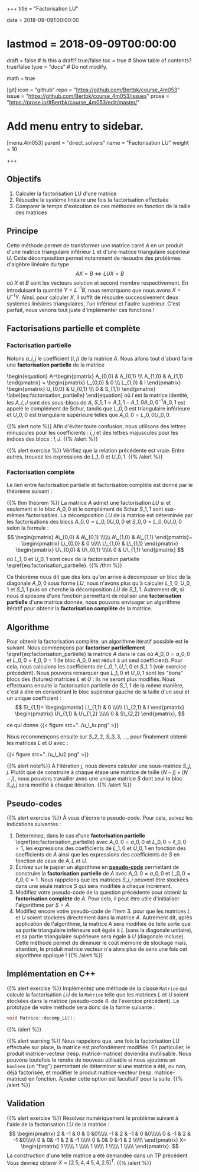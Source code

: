 +++
title = "Factorisation LU"

date = 2018-09-09T00:00:00
# lastmod = 2018-09-09T00:00:00

draft = false  # Is this a draft? true/false
toc = true  # Show table of contents? true/false
type = "docs"  # Do not modify.

math = true

[git]
  icon = "github"
  repo = "https://github.com/Bertbk/course_4m053"
  issue = "https://github.com/Bertbk/course_4m053/issues"
  prose = "https://prose.io/#Bertbk/course_4m053/edit/master/"

# Add menu entry to sidebar.
[menu.4m053]
  parent = "direct_solvers"
  name = "Factorisation LU"
  weight = 10

+++

## Objectifs

1. Calculer la factorisation LU d'une matrice
2. Résoudre le système linéaire une fois la factorisation effectuée
3. Comparer le temps d'exécution de ces méthodes en fonction de la taille des matrices

## Principe

Cette méthode permet de transformer une matrice carré $A$ en un produit d'une matrice triangulaire inférieur $L$ et d'une matrice triangulaire supérieur $U$. Cette décomposition permet notamment de résoudre des problèmes d'algèbre linéaire du type
$$
AX=B \iff LUX = B
$$
où $X$ et $B$ sont les vecteurs solution et second membre respectivement. En introduisant la quantité $Y = L^{-1}B$, nous remarquons que nous avons $X = U^{-1}Y$. Ainsi, pour calculer $X$, il suffit de résoudre successivement deux systèmes linéaires triangulaires, l'un inférieur et l'autre supérieur. C'est parfait, nous venons tout juste d'implémenter ces fonctions !

## Factorisations partielle et complète

### Factorisation partielle

Notons $a\_{i,j}$ le coefficient $(i,j)$ de la matrice $A$. Nous allons tout d'abord faire une **factorisation partielle** de la matrice

\begin{equation}
  A=\begin{pmatrix}
    A\_{0,0} & A\_{0,1} \\\\\\
    A\_{1,0}  & A\_{1,1}
  \end{pmatrix} =
    \begin{pmatrix}
      L\_{0,0} & 0 \\\\\\
      L\_{1,0} & I
    \end{pmatrix}
    \begin{pmatrix}
      U\_{0,0} & U\_{0,1} \\\\\\
      0 & S\_{1,1}
    \end{pmatrix}
\label{eq:factorisation_partielle}
\end{equation}
où $I$ est la matrice identité, les $A\_{I,J}$ sont des sous-blocs de $A$, $S\_{1,1}=A\_{1,1}-A\_{1,0}A\_{0,0}^{-1}A\_{0,1}$ est appelé le complément de Schur, tandis que $L\_{0,0}$ est triangulaire inférieure et $U\_{0,0}$ est triangulaire supérieure telles que $A\_{0,0}=L\_{0,0}U\_{0,0}$.

{{% alert note %}}
Afin d'éviter toute confusion, nous utilisons des lettres minuscules pour les coefficients : $i,j$ et des lettres majuscules pour les indices des blocs : $I,J$.
{{% /alert %}}

{{% alert exercise %}}
 Vérifiez que la relation précédente est vraie. Entre autres, trouvez les expressions de $L\_{1,0}$ et $U\_{0,1}$.
{{% /alert %}}

### Factorisation complète

Le lien entre factorisation partielle et factorisation complète est donné par le théorème suivant :

{{% thm theorem %}}
  La matrice $A$ admet une factorisation $LU$ si et seulement si le bloc $A\_{0,0}$ et le complément de Schur $S\_{1,1}$ sont eux-mêmes factorisables. La décomposition $LU$ de la matrice est déterminée par les factorisations des blocs $A\_{0,0}=L\_{0,0}U\_{0,0}$ et $S\_{0,0}=L\_{0,0}U\_{0,0}$ selon la formule :
$$
    \begin{pmatrix}
      A\_{0,0} & A\_{0,1} \\\\\\
      A\_{1,0}  & A\_{1,1}
    \end{pmatrix}=
     \begin{pmatrix}
       L\_{0,0} & 0 \\\\\\
       L\_{1,0} & L\_{1,1}
     \end{pmatrix}
     \begin{pmatrix}
       U\_{0,0} & U\_{0,1} \\\\\\
       0 & U\_{1,1}
     \end{pmatrix}
$$
  où $L\_{1,0}$ et $U\_{0,1}$ sont ceux de la factorisation partielle \eqref{eq:factorisation_partielle}.
{{% /thm %}}

Ce théorème nous dit que dès lors qu'on arrive à décomposer un bloc de la diagonale $A\_{0,0}$ sous forme $LU$, nous n'avons plus qu'à calculer $L\_{1,0}$, $U\_{0,1}$ et $S\_{1,1}$ puis on cherche la décomposition $LU$ de $S\_{1,1}$. Autrement dit, si nous disposons d'une fonction permettant de réaliser une **factorisation partielle** d'une matrice donnée, nous pouvons envisager un algorithme itératif pour obtenir la **factorisation complète** de la matrice.

## Algorithme

Pour obtenir la factorisation complète, un algorithme itératif possible est le suivant. Nous commençons par **factoriser partiellement** \eqref{eq:factorisation_partielle} la matrice $A$ dans le cas où $A\_{0,0}=a\_{0,0}$ et $L\_{0,0}=\ell\_{0,0}=1$ (le bloc $A\_{0,0}$ est réduit à un seul coefficient). Pour cela, nous calculons les coefficients de $L\_{0,1}, U\_{1,0}$ et $S\_{1,1}$ (voir exercice précédent). Nous pouvons remarquer que $L\_{1,0}$ et $U\_{0,1}$ sont les "bons" blocs des (futures) matrices $L$ et $U$ : ils ne seront plus modifiés. Nous effectuons ensuite la factorisation partielle de $S\_{1,1}$ de la même manière, c'est à dire en considérant le bloc supérieur gauche de la taille d'un seul et un unique coefficient :
$$
  S\_{1,1}=
  \begin{pmatrix}
    L\_{1,1} & 0 \\\\\\
    L\_{2,1} & I
  \end{pmatrix}
  \begin{pmatrix}
    U\_{1,1} & U\_{1,2} \\\\\\
    0 & S\_{2,2}
  \end{pmatrix},
$$

ce qui donne
{{< figure src="../u_l_lu.png" >}}

<!--
$$
L =\left(
  \begin{array}{c c}
    L\_{0,0} &~{ }& ~{ } & 0 &    \\\\\\\hdashline
     & L\_{1,1} & 0 \\\\\\\cdashline{2-5}
     &  &  \\\\\\
    L\_{1,0} & L\_{2,1} & I \\\\\\
     &       &\\\\\\\hdashline
  \end{array}
\right)
$$
$$
  L =\left(\;
    \begin{array}{c c c c c}
      \hdashline
      \multicolumn{1}{:c:}{L\_{0,0}} &~{ }& ~{ } & 0 & \multicolumn{1}{c:}{ }   \\\\\\\hdashline
      \multicolumn{1}{:c:}{} & \multicolumn{1}{c:}{L\_{1,1}} & \multicolumn{3}{:c:}{0} \\\\\\\cdashline{2-5}
      \multicolumn{1}{:c:}{} &       \multicolumn{1}{c:}{} &  \multicolumn{3}{c:}{ } \\\\\\
      \multicolumn{1}{:c:}{L\_{1,0}} &       \multicolumn{1}{c:}{L\_{2,1}} & \multicolumn{3}{c:}{I} \\\\\\
      \multicolumn{1}{:c:}{} &       \multicolumn{1}{c:}{} & \multicolumn{3}{c:}{}\\\\\\\hdashline
    \end{array}
  \;\right)
\qquad\text{et}\qquad
  U =\left(\;
    \begin{array}{c c c c c}
      \hdashline
      \multicolumn{1}{:c:}{U\_{0,0}} & \multicolumn{4}{c:}{U\_{0,1}} \\\\\\\hdashline
      \multicolumn{1}{:c:}{} & \multicolumn{1}{c:}{U\_{1,1}} & \multicolumn{3}{c:}{U\_{1,2}} \\\\\\\cdashline{2-5}
      \multicolumn{1}{:c:}{} &       \multicolumn{1}{c:}{} &  \multicolumn{3}{c:}{ } \\\\\\
      \multicolumn{1}{:c:}{0} &       \multicolumn{1}{c:}{0} &  \multicolumn{3}{c:}{S\_{2,2}} \\\\\\
      \multicolumn{1}{:c:}{} &       \multicolumn{1}{c:}{} & \multicolumn{3}{c:}{}\\\\\\\hdashline
    \end{array}
  \;\right).
$$
-->
Nous recommençons ensuite sur $S\_{2,2}$, $S\_{3,3}$, $\hdots$, pour finalement obtenir les matrices $L$ et $U$ avec :

{{< figure src="../u_l_lu2.png" >}}

<!--$$
  L =\left(\;
    \begin{array}{c c c c c}
      \hdashline
      \multicolumn{1}{:c:}{L\_{0,0}} & \multicolumn{4}{c:}{0} \\\hdashline
      \multicolumn{1}{:c:}{} & \multicolumn{1}{c:}{L\_{1,1}} & \multicolumn{3}{c:}{0} \\\cdashline{2-5}
      \multicolumn{1}{:c:}{} &       \multicolumn{1}{c:}{} & \multicolumn{1}{c:}{L\_{2,2}} & \multicolumn{2}{c:}{0} \\\cdashline{3-5}
      \multicolumn{1}{:c:}{L\_{1,0}} &       \multicolumn{1}{c:}{L\_{2,1}} & \multicolumn{1}{c:}{L\_{3,2}} & \multicolumn{1}{c:}{\ddots} & \multicolumn{1}{c:}{\ddots} \\\cdashline{4-5}
      \multicolumn{1}{:c:}{} &       \multicolumn{1}{c:}{} & \multicolumn{1}{c:}{} & \multicolumn{1}{c:}{\ldots} & \multicolumn{1}{c:}{L\_{N-1,N-1}}\\\hdashline
    \end{array}
  \;\right)
\qquad\text{et}\qquad
  U =\left(\;
    \begin{array}{c c c c c}
      \hdashline
      \multicolumn{1}{:c:}{U\_{0,0}} & \multicolumn{4}{c:}{U\_{0,1}} \\\hdashline
      \multicolumn{1}{:c:}{} & \multicolumn{1}{c:}{U\_{1,1}} & \multicolumn{3}{c:}{U\_{1,2}} \\\cdashline{2-5}
      \multicolumn{1}{:c:}{} &       \multicolumn{1}{c:}{} & \multicolumn{1}{:c:}{U\_{2,2}} & \multicolumn{2}{:c:}{U\_{2,3}} \\\cdashline{3-5}
      \multicolumn{1}{:c:}{0} &       \multicolumn{1}{c:}{0} & \multicolumn{1}{c:}{0} & \multicolumn{1}{c:}{\ddots} & \multicolumn{1}{c:}{\ddots} \\\cdashline{4-5}
      \multicolumn{1}{:c:}{} &       \multicolumn{1}{c:}{} & \multicolumn{1}{c:}{} & \multicolumn{1}{c:}{\ldots} & \multicolumn{1}{c:}{U\_{N-1,N-1}}\\\hdashline
    \end{array}
  \;\right).
$$-->


{{% alert note%}}
À l'itération $j$, nous devons calculer une sous-matrice $S\_{j,j}$. Plutôt que de construire à chaque étape une matrice de taille $(N-j)\times(N-j)$, nous pouvons travailler avec une unique matrice $S$ dont seul le bloc $S\_{j,j}$ sera modifié à chaque itération.
{{% /alert %}}

## Pseudo-codes

{{% alert exercise %}}
À vous d'écrire le pseudo-code. Pour cela, suivez les indications suivantes :

1. Déterminez, dans le cas d'une **factorisation partielle** \eqref{eq:factorisation_partielle} avec $A\_{0,0}=a\_{0,0}$ et $L\_{0,0}=\ell\_{0,0}=1$, les expressions des coefficients de $L\_{1,0}$ et $U\_{0,1}$ en fonction des coefficients de $A$ ainsi que les expressions des coefficients de $S$ en fonction de ceux de $A, L$ et $U$.
2. Écrivez sur le papier un algorithme en [**pseudo-code**](https://fr.wikipedia.org/wiki/Pseudo-code) permettant de construire la **factorisation partielle** de $A$ avec $A\_{0,0}=a\_{0,0}$ et $L\_{0,0}=\ell\_{0,0}=1$. Nous rappelons que les matrices $S\_{i,i}$ peuvent être stockées dans une seule matrice $S$ qui sera modifiée à chaque incrément.
3. Modifiez votre pseudo-code de la question précédente pour obtenir la **factorisation complète** de $A$. Pour cela, il peut être utile d'initialiser l'algorithme par $S = A$.
4. Modifiez encore votre pseudo-code de l'item 3. pour que les matrices $L$ et $U$ soient stockées directement dans la matrice $A$. Autrement dit, après application de l'algorithme, la matrice $A$ sera modifiée de telle sorte que sa partie triangulaire inférieure soit égale à $L$ (sans la diagonale unitaire), et sa partie triangulaire supérieure sera égale à $U$ (diagonale incluse). Cette méthode permet de diminuer le coût mémoire de stockage mais, attention, le produit matrice vecteur n'a alors plus de sens une fois cet algorithme appliqué !
{{% /alert %}}


## Implémentation en C++

{{% alert exercise %}}
Implémentez une méthode de la classe `Matrice` qui calcule la factorisation $LU$ de la `Matrice` telle que les matrices $L$ et $U$ soient stockées dans la matrice (pseudo-code 4. de l'exercice précédent). Le prototype de votre méthode sera donc de la forme suivante :
```cpp
void Matrice::decomp_LU();
```
{{% /alert %}}

{{% alert warning %}}
Nous rappelons que, une fois la factorisation LU effectuée sur place, la matrice est profondément modifiée. En particulier, le produit matrice-vecteur (resp. matrice-matrice) deviendra inutilisable. Nous pouvons toutefois le rendre de nouveau utilisable si nous ajoutons un `booleen` (un "flag") permettant de déterminer si une matrice a été, ou non, déjà factorisée, et modifier le produit matrice-vecteur (resp. matrice-matrice) en fonction. Ajouter cette option est facultatif pour la suite.
{{% /alert %}}


## Validation

{{% alert exercise %}}
Résolvez numériquement le problème suivant à l'aide de la factorisation $LU$ de la matrice :
$$
\begin{pmatrix}
  2 & -1 & 0 & 0 &0\\\\\\
  -1 & 2 & -1 & 0 &0\\\\\\
  0 & -1 & 2 & -1 &0\\\\\\
  0 & 0& -1 & 2 & -1 \\\\\\
  0 & 0& 0 &-1 & 2 \\\\\\
\end{pmatrix} X=
\begin{pmatrix}
  1 \\\\\\
  1 \\\\\\
  1 \\\\\\
  1 \\\\\\
  1 \\\\\\
\end{pmatrix}.
$$
La construction d'une telle matrice a été demandée dans un TP précédent.  Vous devriez obtenir $X = [2.5, 4,4.5, 4,2.5]^T$.
{{% /alert %}}
